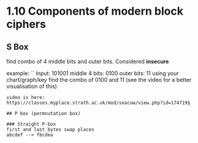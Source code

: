 # 1.10 Components of modern block ciphers

## S Box 

find combo of 4 middle bits and outer bits. Considered **insecure**

example: 
``
Input: 101001
middle 4 bits: 0100
outer bits: 11
using your chart/graph/key find the combo of 0100 and 11 (see the video for a better visualisation of this) 
```
video is here: https://classes.myplace.strath.ac.uk/mod/seacow/view.php?id=174719§

## P box (permnutation box) 

### Straight P-box
first and last bytes swap places 
abcdef --> fbcdea



